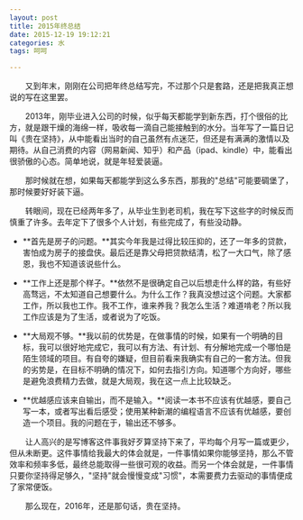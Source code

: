 ```yaml
---
layout: post
title: 2015年终总结
date: 2015-12-19 19:12:21
categories: 水
tags: 呵呵

---
```


　　又到年末，刚刚在公司把年终总结写完，不过那个只是套路，还是把我真正想说的写在这里罢。
<!--more -->
　　2013年，刚毕业进入公司的时候，似乎每天都能学到新东西，打个很俗的比方，就是跟干燥的海绵一样，吸收每一滴自己能接触到的水分。当年写了一篇日记叫《贵在坚持》，从中能看出当时的自己虽然有点迷茫，但还是有满满的激情以及期待。从自己消费的内容（网易新闻、知乎）和产品（ipad、kindle）中，能看出很骄傲的心态。简单地说，就是年轻爱装逼。

　　那时候就在想，如果每天都能学到这么多东西，那我的"总结"可能要碉堡了，那时候要好好装下逼。

　　转眼间，现在已经两年多了，从毕业生到老司机，我在写下这些字的时候反而慎重了许多。去年定下了很多个人计划，有些完成了，有些没动静。

- **首先是房子的问题。**其实今年我是过得比较压抑的，还了一年多的贷款，害怕成为房子的接盘侠。最后还是靠父母把贷款结清，松了一大口气，除了感恩，我也不知道该说些什么。

- **工作上还是那个样子。**依然不是很确定自己以后想走什么样的路，有些好高骛远，不太知道自己想要什么。为什么工作？我真没想过这个问题。大家都工作，所以我也工作。我不工作，谁来养我？我怎么生活？难道啃老？所以我工作应该是为了生活，或者说为了吃饭。

- **大局观不够。**我以前的优势是，在做事情的时候，如果有一个明确的目标，我可以很好地完成它，我可以有方法、有计划、有分解地完成一个哪怕是陌生领域的项目。有自夸的嫌疑，但目前看来我确实有自己的一套方法。但我的劣势是，在目标不明确的情况下，如何去指引方向。知道哪个方向好，哪些是避免浪费精力去做，就是大局观，我在这一点上比较缺乏。

- **优越感应该来自输出，而不是输入。**阅读一本书不应该有优越感，要自己写一本，或者写出看后感受；使用某种新潮的编程语言不应该有优越感，要创造一个项目。我的问题在于，输出还不够多。

　　让人高兴的是写博客这件事我好歹算坚持下来了，平均每个月写一篇或更少，但从未断更。这件事情给我最大的体会就是，一件事情如果你能够坚持，那么不管效率和频率多低，最终总能取得一些很可观的收益。而另一个体会就是，一件事情只要你坚持得足够久，"坚持"就会慢慢变成"习惯"，本需要费力去驱动的事情便成了家常便饭。

　　那么现在，2016年，还是那句话，贵在坚持。